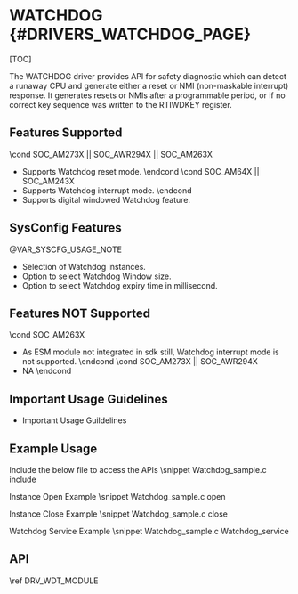 # WATCHDOG {#DRIVERS_WATCHDOG_PAGE}

[TOC]

The WATCHDOG driver provides API for safety diagnostic which can detect a runaway CPU and
generate either a reset or NMI (non-maskable interrupt) response. It generates resets or NMIs after a
programmable period, or if no correct key sequence was written to the RTIWDKEY register.


## Features Supported
\cond SOC_AM273X || SOC_AWR294X || SOC_AM263X
- Supports Watchdog reset mode.
\endcond
\cond SOC_AM64X || SOC_AM243X
- Supports Watchdog interrupt mode.
\endcond
- Supports digital windowed Watchdog feature.

## SysConfig Features

@VAR_SYSCFG_USAGE_NOTE

- Selection of Watchdog instances.
- Option to select Watchdog Window size.
- Option to select Watchdog expiry time in millisecond.

## Features NOT Supported
\cond SOC_AM263X
- As ESM module not integrated in sdk still, Watchdog interrupt mode is not supported.
\endcond
\cond SOC_AM273X || SOC_AWR294X
- NA
\endcond

## Important Usage Guidelines

- Important Usage Guildelines

## Example Usage

Include the below file to access the APIs
\snippet Watchdog_sample.c include

Instance Open Example
\snippet Watchdog_sample.c open

Instance Close Example
\snippet Watchdog_sample.c close

Watchdog Service Example
\snippet Watchdog_sample.c Watchdog_service

## API

\ref DRV_WDT_MODULE
